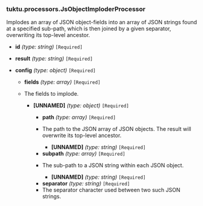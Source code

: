 ### tuktu.processors.JsObjectImploderProcessor
Implodes an array of JSON object-fields into an array of JSON strings found at a specified sub-path, which is then joined by a given separator, overwriting its top-level ancestor.

  * **id** *(type: string)* `[Required]`

  * **result** *(type: string)* `[Required]`

  * **config** *(type: object)* `[Required]`

    * **fields** *(type: array)* `[Required]`
    - The fields to implode.

      * **[UNNAMED]** *(type: object)* `[Required]`

        * **path** *(type: array)* `[Required]`
        - The path to the JSON array of JSON objects. The result will overwrite its top-level ancestor.

          * **[UNNAMED]** *(type: string)* `[Required]`

        * **subpath** *(type: array)* `[Required]`
        - The sub-path to a JSON string within each JSON object.

          * **[UNNAMED]** *(type: string)* `[Required]`

        * **separator** *(type: string)* `[Required]`
        - The separator character used between two such JSON strings.

